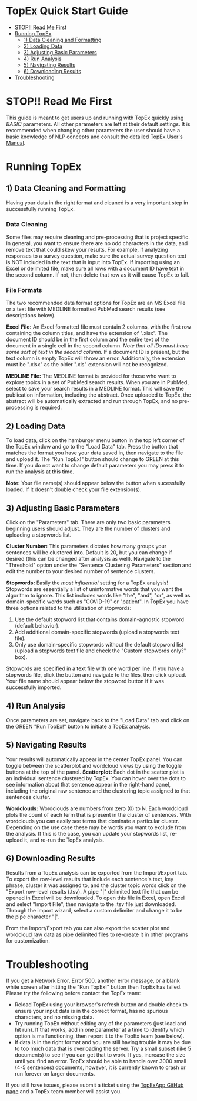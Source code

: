 # TopEx Quick Start Guide

- [STOP!! Read Me First](#stop)
- [Running TopEx](#run)
  * [1) Data Cleaning and Formatting](#clean)
  * [2) Loading Data](#load)
  * [3) Adjusting Basic Parameters](#param)
  * [4) Run Analysis](#analyze)
  * [5) Navigating Results](#results)
  * [6) Downloading Results](#download)
- [Troubleshooting](#help)

# STOP!! Read Me First <a name="stop">
  This guide is meant to get users up and running with TopEx quickly using _BASIC_ parameters. All other parameters are left at their default settings.  It is recommended when changing other parameters the user should have a basic knowledge of NLP concepts and consult the detailed [TopEx User's Manual](https://vcuwrightcenter.github.io/TopExApp/manual).  

# Running TopEx <a name="run">
  
## 1) Data Cleaning and Formatting <a name="clean">
  Having your data in the right format and cleaned is a very important step in successfully running TopEx.  
  
  ### Data Cleaning
  Some files may require cleaning and pre-processing that is project specific.  In general, you want to ensure there are no odd characters in the data, and remove text that could skew your results.  For example, if analyzing responses to a survey question, make sure the actual survey question text is NOT included in the text that is input into TopEx. If importing using an Excel or delimited file, make sure all rows with a document ID have text in the second column. If not, then delete that row as it will cause TopEx to fail.
  
  ### File Formats
  The two recommended data format options for TopEx are an MS Excel file or a text file with MEDLINE formatted PubMed search results (see descriptions below). 
  
  **Excel File:** An Excel formatted file must contain 2 columns, with the first row containing the column titles, and have the extension of ".xlsx".  The document ID should be in the first column and the entire text of the document in a single cell in the second column. _Note that all IDs must have some sort of text in the second column._  If a document ID is present, but the text column is empty TopEx will throw an error.  Additionally, the extension must be ".xlsx" as the older ".xls" extension will not be recognized. 

  **MEDLINE File:** The MEDLINE format is provided for those who want to explore topics in a set of PubMed search results.  When you are in PubMed, select to save your search results in a MEDLINE format.  This will save the publication information, including the abstract.  Once uploaded to TopEx, the abstract will be automatically extracted and run through TopEx, and no pre-processing is required.
  
## 2) Loading Data <a name="load">
  To load data, click on the hamburger menu button in the top left corner of the TopEx window and go to the "Load Data" tab. Press the button that matches the format you have your data saved in, then navigate to the file and upload it.  The "Run TopEx!" button should change to GREEN at this time.  If you do not want to change default parameters you may press it to run the analysis at this time.
  
  __Note:__ Your file name(s) should appear below the button when sucessfully loaded.  If it doesn't double check your file extension(s).
  
## 3) Adjusting Basic Parameters <a name="param">
  Click on the "Parameters" tab.  There are only two basic parameters beginning users should adjust.  They are the number of clusters and uploading a stopwords list.
  
  **Cluster Number:** This parameters dictates how many groups your sentences will be clustered into. Default is 20, but you can change if desired (this can be changed after analysis as well).  Navigate to the "Threshold" option under the "Sentence Clustering Parameters" section and edit the number to your desired number of sentence clusters.
  
  **Stopwords:** Easily the _most influential_ setting for a TopEx analysis!  Stopwords are essentially a list of uninformative words that you want the algorithm to ignore.  This list includes words like "the", "and", "or", as well as domain-specific words such as "COVID-19" or "patient".  In TopEx you have three options related to the utilization of stopwords:
  
 1) Use the default stopword list that contains domain-agnostic stopword (default behavior).
 2) Add additional domain-specific stopwords (upload a stopwords text file).
 3) Only use domain-specific stopwords without the default stopword list (upload a stopwords text file and check the "Custom stopwords only?" box).
 
 Stopwords are specified in a text file with one word per line. If you have a stopwords file, click the button and navigate to the files, then click upload. Your file name should appear below the stopword button if it was successfully imported.
  
## 4) Run Analysis <a name="analyze">
  Once parameters are set, navigate back to the "Load Data" tab and click on the GREEN "Run TopEx!" button to initiate a TopEx analysis.
  
## 5) Navigating Results <a name="results">
  Your results will automatically appear in the center TopEx panel. You can toggle between the scatterplot and wordcloud views by using the toggle buttons at the top of the panel.
  **Scatterplot:** Each dot in the scatter plot is an individual sentence clustered by TopEx.  You can hover over the dots to see information about that sentence appear in the right-hand panel, including the original raw sentence and the clustering topic assigned to that sentences cluster.
  
  **Wordclouds:** Wordclouds are numbers from zero (0) to N. Each wordcloud plots the count of each term that is present in the cluster of sentences. With wordclouds you can easily see terms that dominate a particular cluster.  Depending on the use case these may be words you want to exclude from the analysis.  If this is the case, you can update your stopwords list, re-upload it, and re-run the TopEx analysis.
  
## 6) Downloading Results <a name="download">
  Results from a TopEx analysis can be exported from the Import/Export tab.  To export the row-level results that include each sentence's text, key phrase, cluster it was assigned to, and the cluster topic words click on the "Export row-level results (.tsv).  A pipe "|" delimited text file that can be opened in Excel will be downloaded. To open this file in Excel, open Excel and select "Import File", then navigate to the .tsv file just downloaded. Through the import wizard, select a custom delimiter and change it to be the pipe character "|". 
  
  From the Import/Export tab you can also export the scatter plot and wordcloud raw data as pipe delimited files to re-create it in other programs for customization.
  
# Troubleshooting <a name="help">
  If you get a Network Error, Error 500, another error message, or a blank white screen after hitting the "Run TopEx!" button then TopEx has failed.  Please try the following before contact the TopEx team:
  
   - Reload TopEx using your browser's refresh button and double check to ensure your input data is in the correct format, has no spurious characters, and no missing data.  
   - Try running TopEx without editing any of the parameters (just load and hit run). If that works, add in one parameter at a time to identify which option is malfunctioning, then report it to the TopEx team (see below).
   - If data is in the right format and you are still having trouble it may be due to too much data that is overloading the server.  Try a small subset (like 5 documents) to see if you can get that to work. If yes, increase the size until you find an error. TopEx should be able to handle over 3000 small (4-5 sentences) documents, however, it is currently known to crash or run forever on larger documents.  
  
  If you still have issues, please submit a ticket using the [TopExApp GitHub page](https://github.com/VCUWrightCenter/TopExApp/issues) and a TopEx team member will assist you.
  
